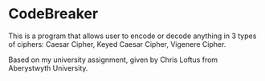 # CodeBreaker
This is a program that allows user to encode or decode anything in 3 types of ciphers:
Caesar Cipher, Keyed Caesar Cipher, Vigenere Cipher.

Based on my university assignment, given by Chris Loftus from Aberystwyth University.
